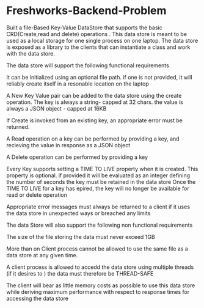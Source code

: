 # Freshworks-Backend-Problem
Built a file-Based Key-Value DataStore that supports the basic CRD(Create,read and delete) operations . This data store is meant to be used as a local storage for one single process on one laptop. The data store is exposed as a library to the clients that can instantiate a class and work with the data store.

The data store will support the following functional requirements

It can be initialized using an optional file path. if one is not provided, it will reliably create itself in a resonable location on the laptop

A New Key Value pair can be added to the data store using the create operation. The key is always a string- capped at 32 chars. the value is always a JSON object - capped at 16KB

If Create is invoked from an existing key, an appropriate error must be returned.

A Read operation on a key can be performed by providing a key, and recieving the value in response as a JSON object

A Delete operation can be performed by providing a key

Every Key supports setting a TIME TO LIVE property when it is created. This property is optional. if provided it will be evaluated as an integer defining the number of seconds the key must be retained in the data store Once the TIME TO LIVE for a key has epired, the key will no longer be available for read or delete operation

Appropriate error messages must always be returned to a client if it uses the data store in unexpected ways or breached any limits

The data Store will also support the following non functional requirements

The size of the file storing the data must never exceed 1GB

More than on Client process cannot be allowed to use the same file as a data store at any given time.

A client process is allowed to accedd the data store using multiple threads (if it desires to ) the data must therefore be THREAD-SAFE

The client will bear as little memory costs as possible to use this data store while deriving maximum performance with respect to response times for accessing the data store
